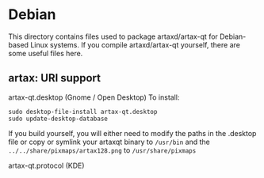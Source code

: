 
Debian
====================
This directory contains files used to package artaxd/artax-qt
for Debian-based Linux systems. If you compile artaxd/artax-qt yourself, there are some useful files here.

## artax: URI support ##


artax-qt.desktop  (Gnome / Open Desktop)
To install:

	sudo desktop-file-install artax-qt.desktop
	sudo update-desktop-database

If you build yourself, you will either need to modify the paths in
the .desktop file or copy or symlink your artaxqt binary to `/usr/bin`
and the `../../share/pixmaps/artax128.png` to `/usr/share/pixmaps`

artax-qt.protocol (KDE)

